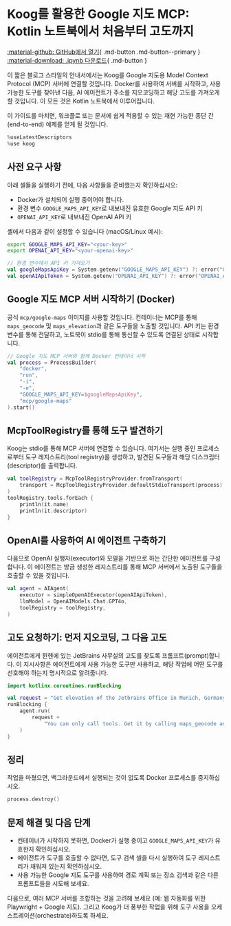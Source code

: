 # Koog를 활용한 Google 지도 MCP: Kotlin 노트북에서 처음부터 고도까지

[:material-github: GitHub에서 열기](
https://github.com/JetBrains/koog/blob/develop/examples/notebooks/GoogleMapsMcp.ipynb
){ .md-button .md-button--primary }
[:material-download: .ipynb 다운로드](
https://raw.githubusercontent.com/JetBrains/koog/develop/examples/notebooks/GoogleMapsMcp.ipynb
){ .md-button }

이 짧은 블로그 스타일의 안내서에서는 Koog를 Google 지도용 Model Context Protocol (MCP) 서버에 연결할 것입니다. Docker를 사용하여 서버를 시작하고, 사용 가능한 도구를 찾아낸 다음, AI 에이전트가 주소를 지오코딩하고 해당 고도를 가져오게 할 것입니다. 이 모든 것은 Kotlin 노트북에서 이루어집니다.

이 가이드를 마치면, 워크플로 또는 문서에 쉽게 적용할 수 있는 재현 가능한 종단 간(end-to-end) 예제를 얻게 될 것입니다.

```kotlin
%useLatestDescriptors
%use koog

```

## 사전 요구 사항
아래 셀들을 실행하기 전에, 다음 사항들을 준비했는지 확인하십시오:

- Docker가 설치되어 실행 중이어야 합니다.
- 환경 변수 `GOOGLE_MAPS_API_KEY`로 내보내진 유효한 Google 지도 API 키
- `OPENAI_API_KEY`로 내보내진 OpenAI API 키

셸에서 다음과 같이 설정할 수 있습니다 (macOS/Linux 예시):

```bash
export GOOGLE_MAPS_API_KEY="<your-key>"
export OPENAI_API_KEY="<your-openai-key>"
```

```kotlin
// 환경 변수에서 API 키 가져오기
val googleMapsApiKey = System.getenv("GOOGLE_MAPS_API_KEY") ?: error("GOOGLE_MAPS_API_KEY environment variable not set")
val openAIApiToken = System.getenv("OPENAI_API_KEY") ?: error("OPENAI_API_KEY environment variable not set")

```

## Google 지도 MCP 서버 시작하기 (Docker)
공식 `mcp/google-maps` 이미지를 사용할 것입니다. 컨테이너는 MCP를 통해 `maps_geocode` 및 `maps_elevation`과 같은 도구들을 노출할 것입니다. API 키는 환경 변수를 통해 전달하고, 노트북이 stdio를 통해 통신할 수 있도록 연결된 상태로 시작합니다.

```kotlin
// Google 지도 MCP 서버와 함께 Docker 컨테이너 시작
val process = ProcessBuilder(
    "docker",
    "run",
    "-i",
    "-e",
    "GOOGLE_MAPS_API_KEY=$googleMapsApiKey",
    "mcp/google-maps"
).start()

```

## McpToolRegistry를 통해 도구 발견하기
Koog는 stdio를 통해 MCP 서버에 연결할 수 있습니다. 여기서는 실행 중인 프로세스로부터 도구 레지스트리(tool registry)를 생성하고, 발견된 도구들과 해당 디스크립터(descriptor)를 출력합니다.

```kotlin
val toolRegistry = McpToolRegistryProvider.fromTransport(
    transport = McpToolRegistryProvider.defaultStdioTransport(process)
)
toolRegistry.tools.forEach {
    println(it.name)
    println(it.descriptor)
}

```

## OpenAI를 사용하여 AI 에이전트 구축하기
다음으로 OpenAI 실행자(executor)와 모델을 기반으로 하는 간단한 에이전트를 구성합니다. 이 에이전트는 방금 생성한 레지스트리를 통해 MCP 서버에서 노출된 도구들을 호출할 수 있을 것입니다.

```kotlin
val agent = AIAgent(
    executor = simpleOpenAIExecutor(openAIApiToken),
    llmModel = OpenAIModels.Chat.GPT4o,
    toolRegistry = toolRegistry,
)

```

## 고도 요청하기: 먼저 지오코딩, 그 다음 고도
에이전트에게 뮌헨에 있는 JetBrains 사무실의 고도를 찾도록 프롬프트(prompt)합니다. 이 지시사항은 에이전트에게 사용 가능한 도구만 사용하고, 해당 작업에 어떤 도구를 선호해야 하는지 명시적으로 알려줍니다.

```kotlin
import kotlinx.coroutines.runBlocking

val request = "Get elevation of the Jetbrains Office in Munich, Germany?"
runBlocking {
    agent.run(
        request +
            "You can only call tools. Get it by calling maps_geocode and maps_elevation tools."
    )
}

```

## 정리
작업을 마쳤으면, 백그라운드에서 실행되는 것이 없도록 Docker 프로세스를 중지하십시오.

```kotlin
process.destroy()

```

## 문제 해결 및 다음 단계
- 컨테이너가 시작하지 못하면, Docker가 실행 중이고 `GOOGLE_MAPS_API_KEY`가 유효한지 확인하십시오.
- 에이전트가 도구를 호출할 수 없다면, 도구 검색 셀을 다시 실행하여 도구 레지스트리가 채워져 있는지 확인하십시오.
- 사용 가능한 Google 지도 도구를 사용하여 경로 계획 또는 장소 검색과 같은 다른 프롬프트들을 시도해 보세요.

다음으로, 여러 MCP 서버를 조합하는 것을 고려해 보세요 (예: 웹 자동화를 위한 Playwright + Google 지도). 그리고 Koog가 더 풍부한 작업을 위해 도구 사용을 오케스트레이션(orchestrate)하도록 하세요.